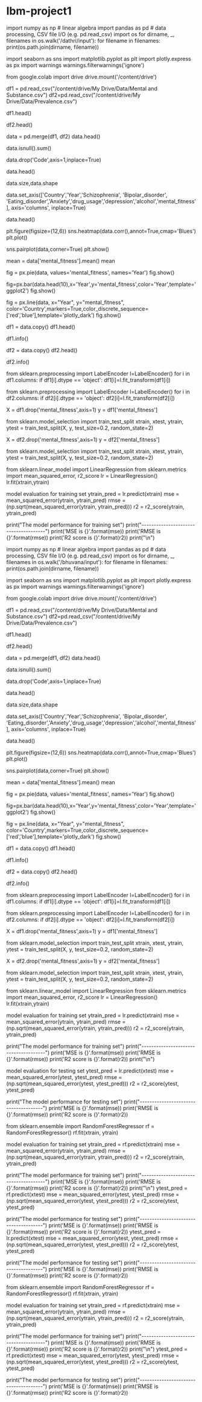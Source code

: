 # Ibm-project1
import numpy as np # linear algebra import pandas as pd # data processing, CSV file I/O (e.g. pd.read_csv) import os for dirname, _, filenames in os.walk('/dathri/input'): for filename in filenames: print(os.path.join(dirname, filename))

import seaborn as sns import matplotlib.pyplot as plt import plotly.express as px import warnings warnings.filterwarnings('ignore')

from google.colab import drive drive.mount('/content/drive')

df1 = pd.read_csv("/content/drive/My Drive/Data/Mental and Substance.csv") df2=pd.read_csv("/content/drive/My Drive/Data/Prevalence.csv")

df1.head()

df2.head()

data = pd.merge(df1, df2) data.head()

data.isnull().sum()

data.drop('Code',axis=1,inplace=True)

data.head()

data.size,data.shape

data.set_axis(['Country','Year','Schizophrenia', 'Bipolar_disorder', 'Eating_disorder','Anxiety','drug_usage','depression','alcohol','mental_fitness'], axis='columns', inplace=True)

data.head()

plt.figure(figsize=(12,6)) sns.heatmap(data.corr(),annot=True,cmap='Blues') plt.plot()

sns.pairplot(data,corner=True) plt.show()

mean = data['mental_fitness'].mean() mean

fig = px.pie(data, values='mental_fitness', names='Year') fig.show()

fig=px.bar(data.head(10),x='Year',y='mental_fitness',color='Year',template='ggplot2') fig.show()

fig = px.line(data, x="Year", y="mental_fitness", color='Country',markers=True,color_discrete_sequence=['red','blue'],template='plotly_dark') fig.show()

df1 = data.copy() df1.head()

df1.info()

df2 = data.copy() df2.head()

df2.info()

from sklearn.preprocessing import LabelEncoder l=LabelEncoder() for i in df1.columns: if df1[i].dtype == 'object': df1[i]=l.fit_transform(df1[i])

from sklearn.preprocessing import LabelEncoder l=LabelEncoder() for i in df2.columns: if df2[i].dtype == 'object': df2[i]=l.fit_transform(df2[i])

X = df1.drop('mental_fitness',axis=1) y = df1['mental_fitness']

from sklearn.model_selection import train_test_split xtrain, xtest, ytrain, ytest = train_test_split(X, y, test_size=0.2, random_state=2)

X = df2.drop('mental_fitness',axis=1) y = df2['mental_fitness']

from sklearn.model_selection import train_test_split xtrain, xtest, ytrain, ytest = train_test_split(X, y, test_size=0.2, random_state=2)

from sklearn.linear_model import LinearRegression from sklearn.metrics import mean_squared_error, r2_score lr = LinearRegression() lr.fit(xtrain,ytrain)

model evaluation for training set
ytrain_pred = lr.predict(xtrain) mse = mean_squared_error(ytrain, ytrain_pred) rmse = (np.sqrt(mean_squared_error(ytrain, ytrain_pred))) r2 = r2_score(ytrain, ytrain_pred)

print("The model performance for training set") print("--------------------------------------") print('MSE is {}'.format(mse)) print('RMSE is {}'.format(rmse)) print('R2 score is {}'.format(r2)) print("\n")

import numpy as np # linear algebra import pandas as pd # data processing, CSV file I/O (e.g. pd.read_csv) import os for dirname, _, filenames in os.walk('/bhuvana/input'): for filename in filenames: print(os.path.join(dirname, filename))

import seaborn as sns import matplotlib.pyplot as plt import plotly.express as px import warnings warnings.filterwarnings('ignore')

from google.colab import drive drive.mount('/content/drive')

df1 = pd.read_csv("/content/drive/My Drive/Data/Mental and Substance.csv") df2=pd.read_csv("/content/drive/My Drive/Data/Prevalence.csv")

df1.head()

df2.head()

data = pd.merge(df1, df2) data.head()

data.isnull().sum()

data.drop('Code',axis=1,inplace=True)

data.head()

data.size,data.shape

data.set_axis(['Country','Year','Schizophrenia', 'Bipolar_disorder', 'Eating_disorder','Anxiety','drug_usage','depression','alcohol','mental_fitness'], axis='columns', inplace=True)

data.head()

plt.figure(figsize=(12,6)) sns.heatmap(data.corr(),annot=True,cmap='Blues') plt.plot()

sns.pairplot(data,corner=True) plt.show()

mean = data['mental_fitness'].mean() mean

fig = px.pie(data, values='mental_fitness', names='Year') fig.show()

fig=px.bar(data.head(10),x='Year',y='mental_fitness',color='Year',template='ggplot2') fig.show()

fig = px.line(data, x="Year", y="mental_fitness", color='Country',markers=True,color_discrete_sequence=['red','blue'],template='plotly_dark') fig.show()

df1 = data.copy() df1.head()

df1.info()

df2 = data.copy() df2.head()

df2.info()

from sklearn.preprocessing import LabelEncoder l=LabelEncoder() for i in df1.columns: if df1[i].dtype == 'object': df1[i]=l.fit_transform(df1[i])

from sklearn.preprocessing import LabelEncoder l=LabelEncoder() for i in df2.columns: if df2[i].dtype == 'object': df2[i]=l.fit_transform(df2[i])

X = df1.drop('mental_fitness',axis=1) y = df1['mental_fitness']

from sklearn.model_selection import train_test_split xtrain, xtest, ytrain, ytest = train_test_split(X, y, test_size=0.2, random_state=2)

X = df2.drop('mental_fitness',axis=1) y = df2['mental_fitness']

from sklearn.model_selection import train_test_split xtrain, xtest, ytrain, ytest = train_test_split(X, y, test_size=0.2, random_state=2)

from sklearn.linear_model import LinearRegression from sklearn.metrics import mean_squared_error, r2_score lr = LinearRegression() lr.fit(xtrain,ytrain)

model evaluation for training set
ytrain_pred = lr.predict(xtrain) mse = mean_squared_error(ytrain, ytrain_pred) rmse = (np.sqrt(mean_squared_error(ytrain, ytrain_pred))) r2 = r2_score(ytrain, ytrain_pred)

print("The model performance for training set") print("--------------------------------------") print('MSE is {}'.format(mse)) print('RMSE is {}'.format(rmse)) print('R2 score is {}'.format(r2)) print("\n")

model evaluation for testing set
ytest_pred = lr.predict(xtest) mse = mean_squared_error(ytest, ytest_pred) rmse = (np.sqrt(mean_squared_error(ytest, ytest_pred))) r2 = r2_score(ytest, ytest_pred)

print("The model performance for testing set") print("--------------------------------------") print('MSE is {}'.format(mse)) print('RMSE is {}'.format(rmse)) print('R2 score is {}'.format(r2))

from sklearn.ensemble import RandomForestRegressor rf = RandomForestRegressor() rf.fit(xtrain, ytrain)

model evaluation for training set
ytrain_pred = rf.predict(xtrain) mse = mean_squared_error(ytrain, ytrain_pred) rmse = (np.sqrt(mean_squared_error(ytrain, ytrain_pred))) r2 = r2_score(ytrain, ytrain_pred)

print("The model performance for training set") print("--------------------------------------") print('MSE is {}'.format(mse)) print('RMSE is {}'.format(rmse)) print('R2 score is {}'.format(r2)) print("\n") ytest_pred = rf.predict(xtest) mse = mean_squared_error(ytest, ytest_pred) rmse = (np.sqrt(mean_squared_error(ytest, ytest_pred))) r2 = r2_score(ytest, ytest_pred)

print("The model performance for testing set") print("--------------------------------------") print('MSE is {}'.format(mse)) print('RMSE is {}'.format(rmse)) print('R2 score is {}'.format(r2))
ytest_pred = lr.predict(xtest) mse = mean_squared_error(ytest, ytest_pred) rmse = (np.sqrt(mean_squared_error(ytest, ytest_pred))) r2 = r2_score(ytest, ytest_pred)

print("The model performance for testing set") print("--------------------------------------") print('MSE is {}'.format(mse)) print('RMSE is {}'.format(rmse)) print('R2 score is {}'.format(r2))

from sklearn.ensemble import RandomForestRegressor rf = RandomForestRegressor() rf.fit(xtrain, ytrain)

model evaluation for training set
ytrain_pred = rf.predict(xtrain) mse = mean_squared_error(ytrain, ytrain_pred) rmse = (np.sqrt(mean_squared_error(ytrain, ytrain_pred))) r2 = r2_score(ytrain, ytrain_pred)

print("The model performance for training set") print("--------------------------------------") print('MSE is {}'.format(mse)) print('RMSE is {}'.format(rmse)) print('R2 score is {}'.format(r2)) print("\n") ytest_pred = rf.predict(xtest) mse = mean_squared_error(ytest, ytest_pred) rmse = (np.sqrt(mean_squared_error(ytest, ytest_pred))) r2 = r2_score(ytest, ytest_pred)

print("The model performance for testing set") print("--------------------------------------") print('MSE is {}'.format(mse)) print('RMSE is {}'.format(rmse)) print('R2 score is {}'.format(r2))
